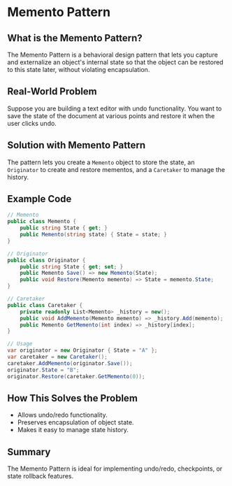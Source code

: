 # Memento Pattern

## What is the Memento Pattern?
The Memento Pattern is a behavioral design pattern that lets you capture and externalize an object's internal state so that the object can be restored to this state later, without violating encapsulation.

## Real-World Problem
Suppose you are building a text editor with undo functionality. You want to save the state of the document at various points and restore it when the user clicks undo.

## Solution with Memento Pattern
The pattern lets you create a `Memento` object to store the state, an `Originator` to create and restore mementos, and a `Caretaker` to manage the history.

## Example Code
```csharp
// Memento
public class Memento {
    public string State { get; }
    public Memento(string state) { State = state; }
}

// Originator
public class Originator {
    public string State { get; set; }
    public Memento Save() => new Memento(State);
    public void Restore(Memento memento) => State = memento.State;
}

// Caretaker
public class Caretaker {
    private readonly List<Memento> _history = new();
    public void AddMemento(Memento memento) => _history.Add(memento);
    public Memento GetMemento(int index) => _history[index];
}

// Usage
var originator = new Originator { State = "A" };
var caretaker = new Caretaker();
caretaker.AddMemento(originator.Save());
originator.State = "B";
originator.Restore(caretaker.GetMemento(0));
```

## How This Solves the Problem
- Allows undo/redo functionality.
- Preserves encapsulation of object state.
- Makes it easy to manage state history.

## Summary
The Memento Pattern is ideal for implementing undo/redo, checkpoints, or state rollback features.
